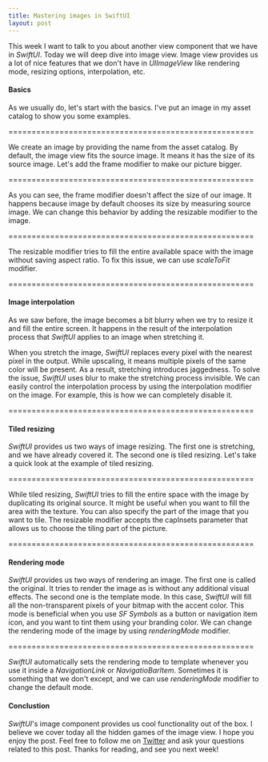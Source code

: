 ```yaml
---
title: Mastering images in SwiftUI
layout: post
---
```


This week I want to talk to you about another view component that we have in *SwiftUI*. Today we will deep dive into image view. Image view provides us a lot of nice features that we don't have in *UIImageView* like rendering mode, resizing options, interpolation, etc.

#### Basics
As we usually do, let's start with the basics. I've put an image in my asset catalog to show you some examples.

=====================================================

We create an image by providing the name from the asset catalog. By default, the image view fits the source image. It means it has the size of its source image. Let's add the frame modifier to make our picture bigger.

=====================================================

As you can see, the frame modifier doesn't affect the size of our image. It happens because image by default chooses its size by measuring source image. We can change this behavior by adding the resizable modifier to the image.

=====================================================

The resizable modifier tries to fill the entire available space with the image without saving aspect ratio. To fix this issue, we can use *scaleToFit* modifier.

=====================================================

#### Image interpolation
As we saw before, the image becomes a bit blurry when we try to resize it and fill the entire screen. It happens in the result of the interpolation process that *SwiftUI* applies to an image when stretching it.

When you stretch the image, *SwiftUI* replaces every pixel with the nearest pixel in the output. While upscaling, it means multiple pixels of the same color will be present. As a result, stretching introduces jaggedness. To solve the issue, *SwiftUI* uses blur to make the stretching process invisible. We can easily control the interpolation process by using the interpolation modifier on the image. For example, this is how we can completely disable it.

=====================================================

#### Tiled resizing
*SwiftUI* provides us two ways of image resizing. The first one is stretching, and we have already covered it. The second one is tiled resizing. Let's take a quick look at the example of tiled resizing.

=====================================================

While tiled resizing, *SwiftUI* tries to fill the entire space with the image by duplicating its original source. It might be useful when you want to fill the area with the texture. You can also specify the part of the image that you want to tile. The resizable modifier accepts the capInsets parameter that allows us to choose the tiling part of the picture.

=====================================================

#### Rendering mode
*SwiftUI* provides us two ways of rendering an image. The first one is called the original. It tries to render the image as is without any additional visual effects. The second one is the template mode. In this case, *SwiftUI* will fill all the non-transparent pixels of your bitmap with the accent color. This mode is beneficial when you use *SF Symbols* as a button or navigation item icon, and you want to tint them using your branding color.
We can change the rendering mode of the image by using *renderingMode* modifier.

=====================================================

*SwiftUI* automatically sets the rendering mode to template whenever you use it inside a *NavigationLink* or *NavigatioBarItem*. Sometimes it is something that we don't except, and we can use *renderingMode* modifier to change the default mode.

#### Conclustion
*SwiftUI*'s image component provides us cool functionality out of the box. I believe we cover today all the hidden games of the image view. I hope you enjoy the post. Feel free to follow me on [Twitter](https://twitter.com/mecid) and ask your questions related to this post. Thanks for reading, and see you next week!